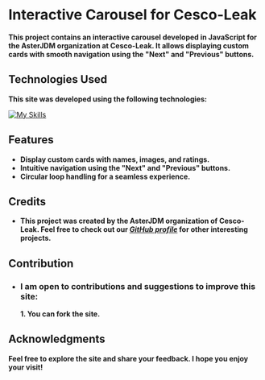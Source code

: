 # Interactive Carousel for Cesco-Leak

**This project contains an interactive carousel developed in JavaScript for the AsterJDM organization at Cesco-Leak. It allows displaying custom cards with smooth navigation using the "Next" and "Previous" buttons.**

## Technologies Used

**This site was developed using the following technologies:**

[![My Skills](https://skillicons.dev/icons?i=js)](https://github.com/Vital-Vuillaume)

## Features

- **Display custom cards with names, images, and ratings.**
- **Intuitive navigation using the "Next" and "Previous" buttons.**
- **Circular loop handling for a seamless experience.**

## Credits

- **This project was created by the AsterJDM organization of Cesco-Leak. Feel free to check out our [***GitHub profile***](https://github.com/AsterJDM/Cesco-Leak) for other interesting projects.**

## Contribution

- ### I am open to contributions and suggestions to improve this site:

  **1. You can fork the site.**

## Acknowledgments

**Feel free to explore the site and share your feedback. I hope you enjoy your visit!**
